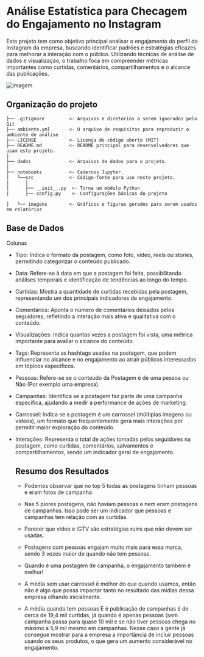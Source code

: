 # Análise Estatística para Checagem do Engajamento no Instagram

Este projeto tem como objetivo principal analisar o engajamento do perfil do Instagram da empresa, buscando identificar padrões e estratégias eficazes para melhorar a interação com o público. Utilizando técnicas de análise de dados e visualização, o trabalho foca em compreender métricas importantes como curtidas, comentários, compartilhamentos e o alcance das publicações.

![imagem](imagem/Instagram.jpg)

## Organização do projeto

```
├── .gitignore         <- Arquivos e diretórios a serem ignorados pelo Git
├── ambiente.yml       <- O arquivo de requisitos para reproduzir o ambiente de análise
├── LICENSE            <- Licença de código aberto (MIT)
├── README.md          <- README principal para desenvolvedores que usam este projeto.
|
├── dados              <- Arquivos de dados para o projeto.
|
├── notebooks          <- Cadernos Jupyter.
|   └──src             <- Código-fonte para uso neste projeto.
|      │
|      ├── __init__.py  <- Torna um módulo Python
|      ├── config.py    <- Configurações básicas do projeto

│   └── imagens        <- Gráficos e figuras gerados para serem usados em relatórios
```

## Base de Dados 

Colunas 

 - Tipo: Indica o formato da postagem, como foto, vídeo, reels ou stories, permitindo categorizar o conteúdo publicado.

 - Data: Refere-se à data em que a postagem foi feita, possibilitando análises temporais e identificação de tendências ao longo do tempo.

 - Curtidas: Mostra a quantidade de curtidas recebidas pela postagem, representando um dos principais indicadores de engajamento.

 - Comentários: Aponta o número de comentários deixados pelos seguidores, refletindo a interação mais ativa e qualitativa com o conteúdo.

 - Visualizações: Indica quantas vezes a postagem foi vista, uma métrica importante para avaliar o alcance do conteúdo.

 - Tags: Representa as hashtags usadas na postagem, que podem influenciar no alcance e no engajamento ao atrair públicos interessados em tópicos específicos.

 - Pessoas: Refere-se se o conteúdo da Postagem é de uma pessoa ou Não (Por exemplo uma empresa).

 - Campanhas: Identifica se a postagem faz parte de uma campanha específica, ajudando a medir a performance de ações de marketing.

 - Carrossel: Indica se a postagem é um carrossel (múltiplas imagens ou vídeos), um formato que frequentemente gera mais interações por permitir maior exploração do conteúdo.

 - Interações: Representa o total de ações tomadas pelos seguidores na postagem, como curtidas, comentários, salvamentos e compartilhamentos, sendo um indicador geral de engajamento.

   ## Resumo dos Resultados

   - Podemos observar que no top 5 todas as postagens tinham pessoas e eram fotos de campanha.
     
   - Nas 5 piores postagens, não haviam pessoas e nem eram postagens de campanhas. Isso pode ser um indicador que pessoas e campanhas tem relação com as curtidas.
  
   - Parecer que vídeo e IGTV são estratégias ruins que não devem ser usadas.
  
   - Postagens com pessoas engajam muito mais para essa marca, sendo 3 vezes maior de quando não tem pessoas.
  
   - Quando é uma postagem de campanha, o engajamento também é melhor!
  
   - A média sem usar carrossel é melhor do que quando usamos, então não é algo que possa impactar tanto no resultado das mídias dessa empresa olhando inicialmente.
  
   - A média quando tem pessoas E é publicação de campanhas é de cerca de 19,4 mil curtidas, já quando é apenas pessoas (sem campanha passa para quase 10 mil e se não tiver pessoas chega no máximo a 5,9 mil mesmo em campanhas. Nesse caso a gente já consegue mostrar para a empresa a importância de incluir pessoas usando os seus produtos, o que gera um aumento considerável no engajamento.
